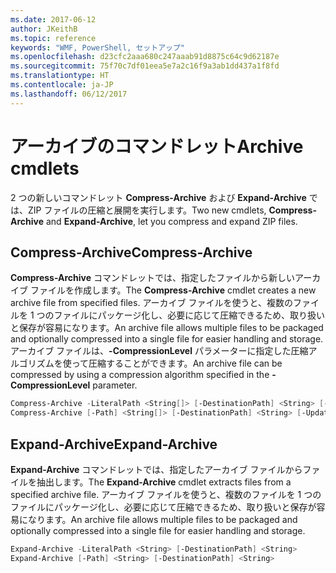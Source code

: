 ```yaml
---
ms.date: 2017-06-12
author: JKeithB
ms.topic: reference
keywords: "WMF, PowerShell, セットアップ"
ms.openlocfilehash: d23cfc2aaa680c247aaab91d8875c64c9d62187e
ms.sourcegitcommit: 75f70c7df01eea5e7a2c16f9a3ab1dd437a1f8fd
ms.translationtype: HT
ms.contentlocale: ja-JP
ms.lasthandoff: 06/12/2017
---
```

# <a name="archive-cmdlets"></a><span data-ttu-id="70729-102">アーカイブのコマンドレット</span><span class="sxs-lookup"><span data-stu-id="70729-102">Archive cmdlets</span></span>

<span data-ttu-id="70729-103">2 つの新しいコマンドレット **Compress-Archive** および **Expand-Archive** では、ZIP ファイルの圧縮と展開を実行します。</span><span class="sxs-lookup"><span data-stu-id="70729-103">Two new cmdlets, **Compress-Archive** and **Expand-Archive**, let you compress and expand ZIP files.</span></span>

## <a name="compress-archive"></a><span data-ttu-id="70729-104">Compress-Archive</span><span class="sxs-lookup"><span data-stu-id="70729-104">Compress-Archive</span></span>
<span data-ttu-id="70729-105">**Compress-Archive** コマンドレットでは、指定したファイルから新しいアーカイブ ファイルを作成します。</span><span class="sxs-lookup"><span data-stu-id="70729-105">The **Compress-Archive** cmdlet creates a new archive file from specified files.</span></span> <span data-ttu-id="70729-106">アーカイブ ファイルを使うと、複数のファイルを 1 つのファイルにパッケージ化し、必要に応じて圧縮できるため、取り扱いと保存が容易になります。</span><span class="sxs-lookup"><span data-stu-id="70729-106">An archive file allows multiple files to be packaged and optionally compressed into a single file for easier handling and storage.</span></span> <span data-ttu-id="70729-107">アーカイブ ファイルは、**-CompressionLevel** パラメーターに指定した圧縮アルゴリズムを使って圧縮することができます。</span><span class="sxs-lookup"><span data-stu-id="70729-107">An archive file can be compressed by using a compression algorithm specified in the **-CompressionLevel** parameter.</span></span>
```PowerShell
Compress-Archive -LiteralPath <String[]> [-DestinationPath] <String> [-Update] [-CompressionLevel <Microsoft.PowerShell.Commands.CompressionLevel>] 
Compress-Archive [-Path] <String[]> [-DestinationPath] <String> [-Update] [-CompressionLevel <Microsoft.PowerShell.Commands.CompressionLevel>]
```

## <a name="expand-archive"></a><span data-ttu-id="70729-108">Expand-Archive</span><span class="sxs-lookup"><span data-stu-id="70729-108">Expand-Archive</span></span>
<span data-ttu-id="70729-109">**Expand-Archive** コマンドレットでは、指定したアーカイブ ファイルからファイルを抽出します。</span><span class="sxs-lookup"><span data-stu-id="70729-109">The **Expand-Archive** cmdlet extracts files from a specified archive file.</span></span> <span data-ttu-id="70729-110">アーカイブ ファイルを使うと、複数のファイルを 1 つのファイルにパッケージ化し、必要に応じて圧縮できるため、取り扱いと保存が容易になります。</span><span class="sxs-lookup"><span data-stu-id="70729-110">An archive file allows multiple files to be packaged and optionally compressed into a single file for easier handling and storage.</span></span>
```PowerShell
Expand-Archive -LiteralPath <String> [-DestinationPath] <String>
Expand-Archive [-Path] <String> [-DestinationPath] <String>
```

